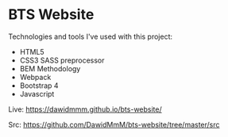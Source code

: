 # BTS Website

Technologies and tools I've used with this project:

  - HTML5
  - CSS3 SASS preprocessor
  - BEM Methodology
  - Webpack
  - Bootstrap 4
  - Javascript

  Live: https://dawidmmm.github.io/bts-website/

  Src: https://github.com/DawidMmM/bts-website/tree/master/src
